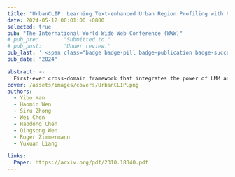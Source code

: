 ```yaml
---
title: "UrbanCLIP: Learning Text-enhanced Urban Region Profiling with Contrastive Language-Image Pretraining from the Web"
date: 2024-05-12 00:01:00 +0800
selected: true
pub: "The International World Wide Web Conference (WWW)"
# pub_pre:        "Submitted to "
# pub_post:       'Under review.'
pub_last: ' <span class="badge badge-pill badge-publication badge-success">Oral</span>'
pub_date: "2024"

abstract: >-
  First-ever cross-domain framework that integrates the power of LMM and SAM into satellite image-text retrieval.
cover: /assets/images/covers/UrbanCLIP.png
authors:
  - Yibo Yan
  - Haomin Wen
  - Siru Zhong
  - Wei Chen
  - Haodong Chen
  - Qingsong Wen
  - Roger Zimmermann
  - Yuxuan Liang

links:
  Paper: https://arxiv.org/pdf/2310.18340.pdf
---
```


